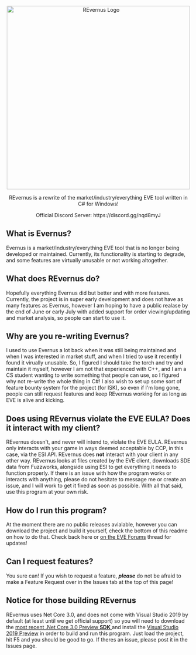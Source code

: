<p align="center">
  <img src="https://puu.sh/DIGKM/4276bf1022.png" alt="REvernus Logo" width="500"/>
</p>
<p align="center">
REvernus is a rewrite of the market/industry/everything EVE tool written in C# for Windows!
</p>
<p align="center" font-size: 3>
Official Discord Server: https://discord.gg/nqd8myJ
</p>

## What is Evernus?
Evernus is a market/industry/everything EVE tool that is no longer being developed or maintained. Currently, its functionality is starting to degrade, and some features are virtually unusable or not working altogether.

## What does REvernus do?
Hopefully everything Evernus did but better and with more features. Currently, the project is in super early development and does not have as many features as Evernus, however I am hoping to have a public realase by the end of June or early July with added support for order viewing/updating and market analysis, so people can start to use it.

## Why are you re-writing Evernus?
I used to use Evernus a lot back when it was still being maintained and when I was interested in market stuff, and when I tried to use it recently I found it virually unusable. So, I figured I should take the torch and try and maintain it myself, however I am not that experienced with C++, and I am a CS student wanting to write something that people can use, so I figured why not re-write the whole thing in C#! I also wish to set up some sort of feature bounty system for the project (for ISK), so even if I'm long gone, people can still request features and keep REvernus working for as long as EVE is alive and kicking.

## Does using REvernus violate the EVE EULA? Does it interact with my client?
REvernus doesn't, and never will intend to, violate the EVE EULA. REvernus only interacts with your game in ways deemed acceptable by CCP, in this case, via the ESI API. REvernus does **not** interact with your client in any other way. REvernus looks at files created by the EVE client, downloads SDE data from Fuzzworks, alongside using ESI to get everything it needs to function properly. If there is an issue with how the program works or interacts with anything, please do not hesitate to message me or create an issue, and I will work to get it fixed as soon as possible. With all that said, use this program at your own risk.

## How do I run this program?
At the moment there are no public releases avialable, however you can download the project and build it yourself, check the bottom of this readme on how to do that. Check back here or [on the EVE Forums](https://forums.eveonline.com/t/revernus-release-null-evernus-re-written) thread for updates!

## Can I request features?
You sure can! If you wish to request a feature, ***please*** do not be afraid to make a Feature Request over in the Issues tab at the top of this page!

## Notice for those building REvernus
REvernus uses Net Core 3.0, and does not come with Visual Studio 2019 by default (at least until we get official support) so you will need to download the [most recent .Net Core 3.0 Preview **SDK** ](https://dotnet.microsoft.com/download/dotnet-core/3.0) and install the [Visual Studio 2019 Preview](https://visualstudio.microsoft.com/vs/preview/) in order to build and run this program. Just load the project, hit F5 and you should be good to go. If theres an issue, please post it in the Issues page.
